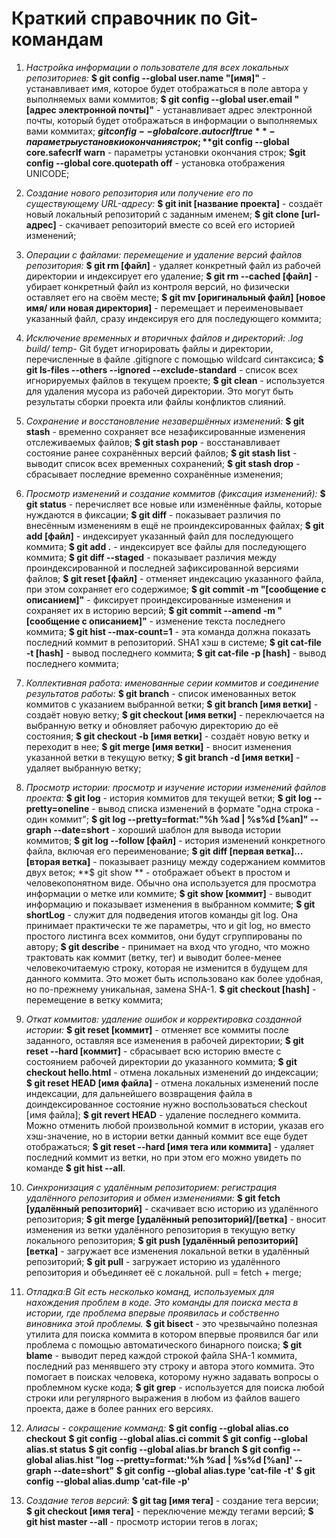 # Краткий справочник по Git-командам #


1. *Настройка информации о пользователе для всех локальных репозиториев:*
	**$ git config --global user.name "[имя]"** - устанавливает имя, которое будет отображаться в поле автора у выполняемых вами коммитов;
	**$ git config --global user.email "[адрес электронной почты]"** - устанавливает адрес электронной почты, который будет отображаться в информации о выполняемых вами коммитах;
	**$git config --global core.autocrlf true** - параметры установки окончания строк;
	**$git config --global core.safecrlf warn** - параметры установки окончания строк;
	**$git config --global core.quotepath off** - установка отображения UNICODE;

<!-- ----------------------------------------------------------------------------------------------------- -->

2. *Создание нового репозитория или получение его по существующему URL-адресу:*
	**$ git init [название проекта]** - создаёт новый локальный репозиторий с заданным именем;
	**$ git clone [url-адрес]** - скачивает репозиторий вместе со всей его историей изменений;

<!-- ----------------------------------------------------------------------------------------------------- -->

3. *Операции с файлами: перемещение и удаление версий файлов репозитория:*
	**$ git rm [файл]** - удаляет конкретный файл из рабочей директории и индексирует его удаление;
	**$ git rm --cached [файл]** - убирает конкретный файл из контроля версий, но физически оставляет его на своём месте;
	**$ git mv [оригинальный файл] [новое имя/ или новая директория]** - перемещает и переименовывает указанный файл, сразу индексируя его для последующего коммита;

<!-- ----------------------------------------------------------------------------------------------------- -->

4. *Исключение временных и вторичных файлов и директорий:*
		*.log
    	build/
    	temp-*
	Git будет игнорировать файлы и директории, перечисленные в файле .gitignore с помощью wildcard синтаксиса;
	**$ git ls-files --others --ignored --exclude-standard** - cписок всех игнорируемых файлов в текущем проекте;
	**$ git clean** - используется для удаления мусора из рабочей директории. Это могут быть результаты сборки проекта или файлы конфликтов слияний.

<!-- ----------------------------------------------------------------------------------------------------- -->

5. *Сохранение и восстановление незавершённых изменений:*
	**$ git stash** - временно сохраняет все незафиксированные изменения отслеживаемых файлов;
	**$ git stash pop** - восстанавливает состояние ранее сохранённых версий файлов;
	**$ git stash list** - выводит список всех временных сохранений;
	**$ git stash drop** - сбрасывает последние временно сохранённыe изменения;

<!-- ----------------------------------------------------------------------------------------------------- -->

6. *Просмотр изменений и создание коммитов (фиксация изменений):*
	**$ git status** - перечисляет все новые или изменённые файлы, которые нуждаются в фиксации;
	**$ git diff** - показывает различия по внесённым изменениям в ещё не проиндексированных файлах;
	**$ git add [файл]** - индексирует указанный файл для последующего коммита;
	**$ git add .** - индексирует все файлы для последующего коммита;
	**$ git diff --staged** - показывает различия между проиндексированной и последней зафиксированной версиями файлов;
	**$ git reset [файл]** - отменяет индексацию указанного файла, при этом сохраняет его содержимое;
	**$ git commit -m "[сообщение с описанием]"** - фиксирует проиндексированные изменения и сохраняет их в историю версий;
	**$ git commit --amend -m "[сообщение с описанием]"** - изменение текста последнего коммита;
	**$ git hist --max-count=1** - эта команда должна показать последний коммит в репозиторий. SHA1 хэш в системе;
	**$ git cat-file -t [hash]** - вывод последнего коммита;
	**$ git cat-file -p [hash]** - вывод последнего коммита;
<!-- ----------------------------------------------------------------------------------------------------- -->

7. *Коллективная работа: именованные серии коммитов и соединение результатов работы:*
	**$ git branch** - список именованных веток коммитов с указанием выбранной ветки;
	**$ git branch [имя ветки]** - создаёт новую ветку;
	**$ git checkout [имя ветки]** - переключается на выбранную ветку и обновляет рабочую директорию до её состояния;
	**$ git checkout -b [имя ветки]** - создаёт новую ветку и переходит в нее;
	**$ git merge [имя ветки]** - вносит изменения указанной ветки в текущую ветку;
	**$ git branch -d [имя ветки]** - удаляет выбранную ветку;

<!-- ----------------------------------------------------------------------------------------------------- -->

8. *Просмотр истории: просмотр и изучение истории изменений файлов проекта:*
	**$ git log** - история коммитов для текущей ветки;
	**$ git log --pretty=oneline** - вывод списка изменений в формате "одна строка - один коммит";
	**$ git log --pretty=format:"%h %ad | %s%d [%an]" --graph --date=short** - хороший шаблон для вывода истории коммитов;
	**$ git log --follow [файл]** - история изменений конкретного файла, включая его переименование;
	**$ git diff [первая ветка]...[вторая ветка]** - показывает разницу между содержанием коммитов двух веток;
	**$ git show ** - отображает объект в простом и человекопонятном виде. Обычно она используется для просмотра информации о метке или коммите;
	**$ git show [коммит]** - выводит информацию и показывает изменения в выбранном коммите;
	**$ git shortLog** - служит для подведения итогов команды git log. Она принимает практически те же параметры, что и git log, но вместо простого листинга всех коммитов, они будут сгруппированы по автору;
	**$ git describe** - принимает на вход что угодно, что можно трактовать как коммит (ветку, тег) и выводит более-менее человекочитаемую строку, которая не изменится в будущем для данного коммита. Это может быть использовано как более удобная, но по-прежнему уникальная, замена SHA-1.
	**$ git checkout [hash]** - перемещение в ветку коммита;

<!-- ----------------------------------------------------------------------------------------------------- -->

9. *Откат коммитов: удаление ошибок и корректировка созданной истории:*
	**$ git reset [коммит]** - отменяет все коммиты после заданного, оставляя все изменения в рабочей директории;
	**$ git reset --hard [коммит]** - сбрасывает всю историю вместе с состоянием рабочей директории до указанного коммита;
	**$ git checkout hello.html** - отмена локальных изменений до индексации;
	**$ git reset HEAD [имя файла]** - отмена локальных изменений после индексации, для дальнейшего возвращения файла в доиндексированное состояние нужно воспользоваться checkout [имя файла];
	**$ git revert HEAD** - удаление последнего коммита. Можно отменить любой произвольной коммит в истории, указав его хэш-значение, но в истории ветки данный коммит все еще будет отображаться;
	**$ git reset --hard [имя тега или коммита]** - удаляет последний коммит из ветки, но при этом его можно увидеть по команде **$ git hist --all**. 

<!-- ----------------------------------------------------------------------------------------------------- -->

10. *Синхронизация с удалённым репозиторием: регистрация удалённого репозитория и обмен изменениями:*
	**$ git fetch [удалённый репозиторий]** - скачивает всю историю из удалённого репозитория;
	**$ git merge [удалённый репозиторий]/[ветка]** - вносит изменения из ветки удалённого репозитория в текущую ветку локального репозитория;
	**$ git push [удалённый репозиторий] [ветка]** - загружает все изменения локальной ветки в удалённый репозиторий;
	**$ git pull** - загружает историю из удалённого репозитория и объединяет её с локальной. pull = fetch + merge;

<!-- ----------------------------------------------------------------------------------------------------- -->

11. *Отладка:В Git есть несколько команд, используемых для нахождения проблем в коде. Это команды для поиска места в истории, где проблема впервые проявилась и собственно виновника этой проблемы.* 
	**$ git bisect** - это чрезвычайно полезная утилита для поиска коммита в котором впервые проявился баг или проблема с помощью автоматического бинарного поиска;
	**$ git blame** - выводит перед каждой строкой файла SHA-1 коммита, последний раз менявшего эту строку и автора этого коммита. Это помогает в поисках человека, которому нужно задавать вопросы о проблемном куске кода;
	**$ git grep** - используется для поиска любой строки или регулярного выражения в любом из файлов вашего проекта, даже в более ранних его версиях.

<!-- ----------------------------------------------------------------------------------------------------- -->

12. *Алиасы - сокращение комманд:*
	**$ git config --global alias.co checkout**
	**$ git config --global alias.ci commit**
	**$ git config --global alias.st status**
	**$ git config --global alias.br branch**
	**$ git config --global alias.hist "log --pretty=format:'%h %ad | %s%d [%an]' --graph --date=short"**
	**$ git config --global alias.type 'cat-file -t'**
	**$ git config --global alias.dump 'cat-file -p'**

<!-- ----------------------------------------------------------------------------------------------------- -->

13. *Создание тегов версий:*
	**$ git tag [имя тега]** - создание тега версии;
	**$ git checkout [имя тега]** - переключение между тегами версий;
	**$ git hist master --all** - просмотр истории тегов в логах;